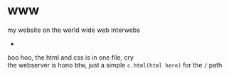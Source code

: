 # www
my website on the world wide web interwebs

-
boo hoo, the html and css is in one file, cry \
the webserver is hono btw, just a simple `c.html(html here)` for the `/` path
